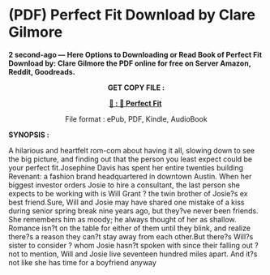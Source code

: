 # (PDF) Perfect Fit Download by Clare Gilmore

<p><strong>2 second-ago &mdash; Here Options to Downloading or Read Book of Perfect Fit Download by: Clare Gilmore the PDF online for free on Server Amazon, Reddit, Goodreads.</strong></p>
<p style="text-align: center;"><strong>GET COPY FILE :</strong></p>
<p style="text-align: center;"><strong><a href="https://us.ebookarea.xyz/?book=203578971-perfect-fit" target="_blank" rel="noopener">📢 : 🔗 Perfect Fit</a>&nbsp;</strong></p>
<p style="text-align: center;">File format : ePub, PDF, Kindle, AudioBook</p>
<p><strong>SYNOPSIS :</strong></p>
<p>A hilarious and heartfelt rom-com about having it all, slowing down to see the big picture, and finding out that the person you least expect could be your perfect fit.Josephine Davis has spent her entire twenties building Revenant: a fashion brand headquartered in downtown Austin. When her biggest investor orders Josie to hire a consultant, the last person she expects to be working with is Will Grant ? the twin brother of Josie?s ex best friend.Sure, Will and Josie may have shared one mistake of a kiss during senior spring break nine years ago, but they?ve never been friends. She remembers him as moody; he always thought of her as shallow. Romance isn?t on the table for either of them until they blink, and realize there?s a reason they can?t stay away from each other.But there?s Will?s sister to consider ? whom Josie hasn?t spoken with since their falling out ? not to mention, Will and Josie live seventeen hundred miles apart. And it?s not like she has time for a boyfriend anyway</p>
